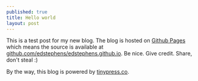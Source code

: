 ```yaml
---
published: true
title: Hello world
layout: post
---
```

This is a test post for my new blog. The blog is hosted on [Github Pages](http://pages.github.com/) which means the source is available at [github.com/edstephens/edstephens.github.io](http://github.com/edstephens/edstephens.github.io). Be nice. Give credit. Share, don't steal :)

By the way, this blog is powered by [tinypress.co](https://tinypress.co).